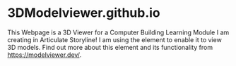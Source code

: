 # 3DModelviewer.github.io
This Webpage is a 3D Viewer for a Computer Building Learning Module I am creating in Articulate Storyline! I am using the <model-viewer> element to enable it to view 3D models. Find out more about this element and its functionality from https://modelviewer.dev/.
